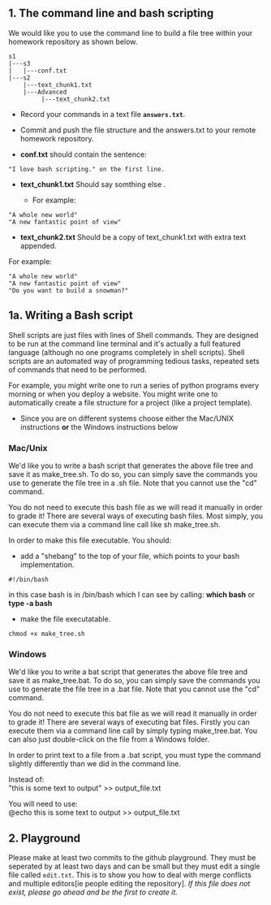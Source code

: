 ## 1. The command line and bash scripting

We would like you to use the command line to build a file tree within your homework repository as shown below. 

```
s1
|---s3
|   |---conf.txt
|---s2
    |---text_chunk1.txt
    |---Advanced
         |---text_chunk2.txt
```

* Record your commands in a text file **`answers.txt`**. 
* Commit and push the file structure and the answers.txt to your remote homework repository.



* **conf.txt** should contain the sentence:

```	
"I love bash scripting." on the first line.
```	

* **text_chunk1.txt** Should say somthing else .

	* For example:

```	
"A whole new world"
"A new fantastic point of view"
```	


* **text_chunk2.txt** Should be a copy of text_chunk1.txt with extra text appended.

For example:


```	
"A whole new world"
"A new fantastic point of view"
"Do you want to build a snowman?"

```	

## 1a. Writing a Bash script 

Shell scripts are just files with lines of Shell commands. They are designed to be run at the command line terminal and it's actually a full featured language (although no one programs completely in shell scripts). Shell scripts are an automated way of programming tedious tasks, repeated sets of commands that need to be performed.

For example, you might write one to run a series of python programs every morning or when you deploy a website. You might write one to automatically create a file structure for a project (like a project template).

* Since you are on different systems choose either the Mac/UNIX instructions **or** the Windows instructions below 

### Mac/Unix
We'd like you to write a bash script that generates the above file tree and save it as make_tree.sh. To do so, you can simply save the commands you use to generate the file tree in a .sh file. Note that you cannot use the "cd" command.

You do not need to execute this bash file as we will read it manually in order to grade it! There are several ways of executing bash files. Most simply, you can execute them via a command line call like sh make_tree.sh. 

In order to make this file executable. 
You should: 

* add a "shebang" to the top of your file,  which points to your bash implementation. 

```	 
#!/bin/bash

```	

in this case bash is in /bin/bash which I can see by calling: **which bash** or **type -a bash**
	
* make the file executatable.

```	 
chmod +x make_tree.sh

```	

### Windows
We'd like you to write a bat script that generates the above file tree and save it as make_tree.bat. To do so, you can simply save the commands you use to generate the file tree in a .bat file. Note that you cannot use the "cd" command.

You do not need to execute this bat file as we will read it manually in order to grade it! There are several ways of executing bat files. Firstly you can execute them via a command line call by simply typing make_tree.bat. You can also just double-click on the file from a Windows folder.

In order to print text to a file from a .bat script, you must type the command slightly differently than we did in the command line.

Instead of: <br>
"this is some text to output" >> output_file.txt

You will need to use: <br>
@echo this is some text to output >> output_file.txt


## 2. Playground

Please make at least two commits to the github playground. They must be seperated by at least two days and can be small but they must edit a single file called `edit.txt`. This is to show you how to deal with merge conflicts and multiple editors[ie people editing the repository]. *If this file does not exist, please go ahead and be the first to create it.*